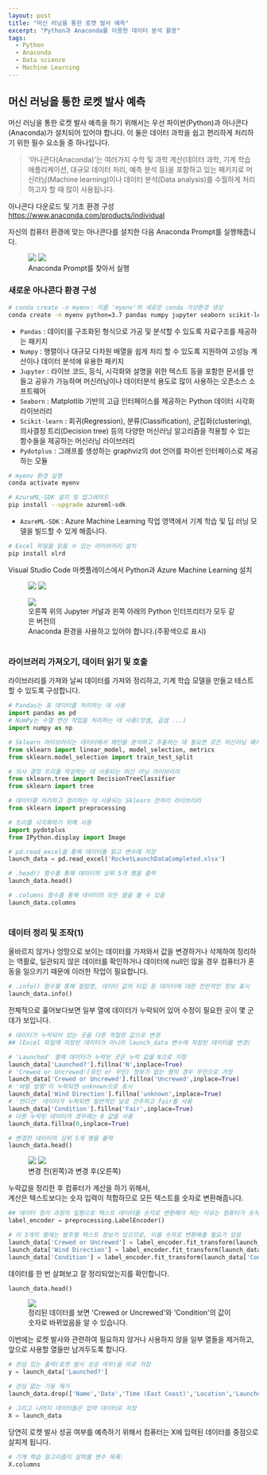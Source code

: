 ```yaml
---
layout: post
title: "머신 러닝을 통한 로켓 발사 예측"
excerpt: "Python과 Anaconda를 이용한 데이터 분석 활용"
tags: 
  - Python
  - Anaconda
  - Data science
  - Machine Learning
---
```

## 머신 러닝을 통한 로켓 발사 예측
머신 러닝을 통한 로켓 발사 예측을 하기 위해서는 우선 파이썬(Python)과 아나콘다(Anaconda)가 설치되어 있어야 합니다. 이 둘은 데이터 과학을 쉽고 편리하게 처리하기 위한 필수 요소들 중 하나입니다.

>'아나콘다(Anaconda)'는 여러가지 수학 및 과학 계산(데이터 과학, 기계 학습 애플리케이션, 대규모 데이터 처리, 예측 분석 등)을 포함하고 있는 패키지로 머신러닝(Machine learning)이나 데이터 분석(Data analysis)를 수월하게 처리하고자 할 때 많이 사용됩니다.

아나콘다 다운로드 및 기초 환경 구성\
https://www.anaconda.com/products/individual

자신의 컴퓨터 환경에 맞는 아나콘다를 설치한 다음 Anaconda Prompt를 실행해줍니다.
<figure class="half">
    <a href="/images/RocketLaunch/anaconda1.jpg"><img src="/images/RocketLaunch/anaconda1.jpg"></a>
    <a href="/images/RocketLaunch/anaconda2.jpg"><img src="/images/RocketLaunch/anaconda2.jpg"></a>
    <figcaption>Anaconda Prompt를 찾아서 실행</figcaption>
</figure>

### 새로운 아나콘다 환경 구성

```bash
# conda create -n myenv: 이름 'myenv'의 새로운 conda 가상환경 생성
conda create -n myenv python=3.7 pandas numpy jupyter seaborn scikit-learn pydotplus
```
* `Pandas` : 데이터를 구조화된 형식으로 가공 및 분석할 수 있도록 자료구조를 제공하는 패키지
* `Numpy` : 행렬이나 대규모 다차원 배열을 쉽게 처리 할 수 있도록 지원하여 고성능 계산이나 데이터 분석에 유용한 패키지
* `Jupyter` : 라이브 코드, 등식, 시각화와 설명을 위한 텍스트 등을 포함한 문서를 만들고 공유가 가능하며 머신러닝이나 데이터분석 용도로 많이 사용하는 오픈소스 소프트웨어
* `Seaborn` : Matplotlib 기반의 고급 인터페이스를 제공하는 Python 데이터 시각화 라이브러리
* `Scikit-learn` : 회귀(Regression), 분류(Classification), 군집화(clustering), 의사결정 트리(Decision tree) 등의 다양한 머신러닝 알고리즘을 적용할 수 있는 함수들을 제공하는 머신러닝 라이브러리
* `Pydotplus` : 그래프를 생성하는 graphviz의 dot 언어를 파이썬 인터페이스로 제공하는 모듈

```bash
# myenv 환경 실행
conda activate myenv
```
```bash
# AzureML-SDK 설치 및 업그레이드
pip install --upgrade azureml-sdk
```
* `AzureML-SDK` :  Azure Machine Learning 작업 영역에서 기계 학습 및 딥 러닝 모델을 빌드할 수 있게 해줍니다.

```bash
# Excel 파일을 읽을 수 있는 라이브러리 설치
pip install xlrd
```

Visual Studio Code 마켓플레이스에서 Python과 Azure Machine Learning 설치
<figure class="half">
    <img src="/images/RocketLaunch/python.jpg">
    <img src="/images/RocketLaunch/Azure.jpg">
</figure>

<figure>
    <a href="/images/RocketLaunch/same.jpg"><img src="/images/RocketLaunch/same.jpg"></a>
    <figcaption>오른쪽 위의 Jupyter 커널과 왼쪽 아래의 Python 인터프리터가 모두 같은 버전의 <br> Anaconda 환경을 사용하고 있어야 합니다.(주황색으로 표시)</figcaption>
</figure>

#

### 라이브러리 가져오기, 데이터 읽기 및 호출
라이브러리를 가져와 날씨 데이터를 가져와 정리하고, 기계 학습 모델을 만들고 테스트할 수 있도록 구성합니다.

```python
# Pandas는 표 데이터를 처리하는 데 사용
import pandas as pd
# NumPy는 수열 연산 작업을 처리하는 데 사용(덧셈, 곱셈 ...)
import numpy as np

# Sklearn 라이브러리는 데이터에서 패턴을 분석하고 추출하는 데 필요한 모든 머신러닝 패키지 포함
from sklearn import linear_model, model_selection, metrics
from sklearn.model_selection import train_test_split

# 의사 결정 트리를 작성하는 데 사용되는 머신 러닝 라이브러리
from sklearn.tree import DecisionTreeClassifier
from sklearn import tree

# 데이터를 처리하고 정리하는 데 사용되는 Sklearn 전처리 라이브러리
from sklearn import preprocessing

# 트리를 시각화하기 위해 사용
import pydotplus
from IPython.display import Image 
```

```python
# pd.read_excel을 통해 데이터를 읽고 변수에 저장
launch_data = pd.read_excel('RocketLaunchDataCompleted.xlsx')

# .head() 함수를 통해 데이터의 상위 5개 행을 출력
launch_data.head()
```

```python
# .columns 함수를 통해 데이터의 모든 열을 볼 수 있음
launch_data.columns
```

#

### 데이터 정리 및 조작(1)
올바르지 않거나 엉망으로 보이는 데이터를 가져와서 값을 변경하거나 삭제하여 정리하는 역활로, 일관되지 않은 데이터를 확인하거나 데이터에 null인 많을 경우 컴퓨터가 혼동을 일으키기 때문에 이러한 작업이 필요합니다.

```python
# .info() 함수를 통해 컬럼명, 데이터 값의 타입 등 데이터에 대한 전반적인 정보 표시
launch_data.info()
```
전체적으로 훑어보다보면 일부 열에 데이터가 누락되어 있어 수정이 필요한 곳이 몇 군데가 보입니다.

```python
# 데이터가 누락되어 있는 곳을 다른 적절한 값으로 변경 
## (Excel 파일에 저장된 데이터가 아니라 launch_data 변수에 저장된 데이터를 변경)

# 'Launched' 열에 데이터가 누락된 곳은 누락 값을 N으로 지정
launch_data['Launched?'].fillna('N',inplace=True)
# 'Crewed or Uncrewed'(유인 or 무인) 정보가 없는 행의 경우 무인으로 가정
launch_data['Crewed or Uncrewed'].fillna('Uncrewed',inplace=True)
# '바람 방향'이 누락되면 unknown으로 표시
launch_data['Wind Direction'].fillna('unknown',inplace=True)
# '컨디션' 데이터가 누락되면 일반적인 날로 간주하고 fair를 사용
launch_data['Condition'].fillna('Fair',inplace=True)
# 다른 누락된 데이터의 경우에는 0 값을 사용
launch_data.fillna(0,inplace=True)

# 변경한 데이터의 상위 5개 행을 출력
launch_data.head()
```

<figure class="half">
    <a href="/images/RocketLaunch/before.jpg"><img src="/images/RocketLaunch/before.jpg"></a>
    <a href="/images/RocketLaunch/after.jpg"><img src="/images/RocketLaunch/after.jpg"></a>
    <figcaption>변경 전(왼쪽)과 변경 후(오른쪽) </figcaption>
</figure>

누락값을 정리한 후 컴퓨터가 계산을 하기 위해서,\
계산은 텍스트보다는 숫자 입력이 적합하므로 모든 텍스트를 숫자로 변환해줍니다.

```python
## 데이터 정리 과정의 일환으로 텍스트 데이터를 숫자로 변환해야 하는 이유는 컴퓨터가 숫자만 이해하기 때문
label_encoder = preprocessing.LabelEncoder()

# 이 3개의 열에는 범주형 텍스트 정보가 있으므로, 이를 숫자로 변환해줄 필요가 있음
launch_data['Crewed or Uncrewed'] = label_encoder.fit_transform(launch_data['Crewed or Uncrewed'])
launch_data['Wind Direction'] = label_encoder.fit_transform(launch_data['Wind Direction'])
launch_data['Condition'] = label_encoder.fit_transform(launch_data['Condition'])
```

데이터를 한 번 살펴보고 잘 정리되었는지를 확인합니다.
```python
launch_data.head()
```

<figure>
    <a href="/images/RocketLaunch/datatheorem.jpg"><img src="/images/RocketLaunch/datatheorem.jpg"></a>
    <figcaption> 정리된 데이터를 보면 'Crewed or Uncrewed'와 'Condition'의 값이 숫자로 바뀌었음을 알 수 있습니다.  </figcaption>
</figure>

이번에는 로켓 발사와 관련하여 필요하지 않거나 사용하지 않을 일부 열들을 제거하고,\
앞으로 사용할 열들만 남겨두도록 합니다.

```python
# 관심 있는 출력(로켓 발사 성공 여부)을 따로 저장
y = launch_data['Launched?']

# 관심 없는 기둥 제거
launch_data.drop(['Name','Date','Time (East Coast)','Location','Launched?','Hist Ave Sea Level Pressure','Sea Level Pressure','Day Length','Notes','Hist Ave Visibility', 'Hist Ave Max Wind Speed'],axis=1, inplace=True)

# 그리고 나머지 데이터들은 입력 데이터로 저장
X = launch_data
```

당연히 로켓 발사 성공 여부를 예측하기 위해서 컴퓨터는 X에 입력된 데이터를 중점으로 살피게 됩니다.

```python
# 기계 학습 알고리즘이 살펴볼 변수 목록:
X.columns
```

